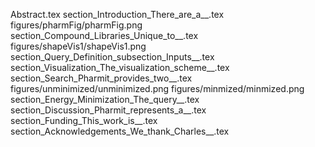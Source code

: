 Abstract.tex
section_Introduction_There_are_a__.tex
figures/pharmFig/pharmFig.png
section_Compound_Libraries_Unique_to__.tex
figures/shapeVis1/shapeVis1.png
section_Query_Definition_subsection_Inputs__.tex
section_Visualization_The_visualization_scheme__.tex
section_Search_Pharmit_provides_two__.tex
figures/unminimized/unminimized.png
figures/minmized/minmized.png
section_Energy_Minimization_The_query__.tex
section_Discussion_Pharmit_represents_a__.tex
section_Funding_This_work_is__.tex
section_Acknowledgements_We_thank_Charles__.tex

